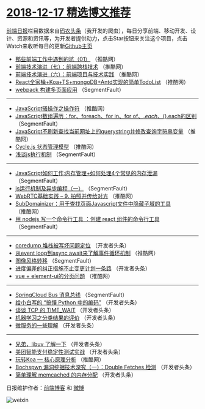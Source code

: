 # [2018-12-17 精选博文推荐](http://hao.caibaojian.com/date/2018/12/17)

[前端日报](http://caibaojian.com/c/news)栏目数据来自[码农头条](http://hao.caibaojian.com/)（我开发的爬虫），每日分享前端、移动开发、设计、资源和资讯等，为开发者提供动力，点击Star按钮来关注这个项目，点击Watch来收听每日的更新[Github主页](https://github.com/kujian/frontendDaily)
* [那些前端工作中遇到的坑（01）](http://hao.caibaojian.com/94871.html) （推酷网）
* [前端技术演进（七）：前端跨栈技术](http://hao.caibaojian.com/94877.html) （推酷网）
* [前端技术演进（六）：前端项目与技术实践](http://hao.caibaojian.com/94878.html) （推酷网）
* [React全家桶+Koa+TS+mongoDB+Antd实现的简单TodoList](http://hao.caibaojian.com/94879.html) （推酷网）
* [webpack 构建多页面应用](http://hao.caibaojian.com/94836.html) （SegmentFault）

***
* [JavaScript骚操作之操作符](http://hao.caibaojian.com/94873.html) （推酷网）
* [JavaScript数组遍历：for、foreach、for in、for of、$.each、$().each的区别](http://hao.caibaojian.com/94834.html) （SegmentFault）
* [JavaScript不刷新查找当前网址上的querystring并修改查询字符串变量](http://hao.caibaojian.com/94874.html) （推酷网）
* [Cycle.js 状态管理模型](http://hao.caibaojian.com/94868.html) （推酷网）
* [浅谈js执行机制](http://hao.caibaojian.com/94837.html) （SegmentFault）

***
* [JavaScript如何工作:内存管理+如何处理4个常见的内存泄漏](http://hao.caibaojian.com/94838.html) （SegmentFault）
* [js运行机制及异步编程（一）](http://hao.caibaojian.com/94835.html) （SegmentFault）
* [WebRTC基础实践 &#8211; 9. 拍照并传给对方](http://hao.caibaojian.com/94869.html) （推酷网）
* [SubDomainizer：用于查找页面Javascript文件中隐藏子域的工具](http://hao.caibaojian.com/94872.html) （推酷网）
* [用 nodejs 写一个命令行工具 ：创建 react 组件的命令行工具](http://hao.caibaojian.com/94841.html) （SegmentFault）

***
* [coredump 堆栈被写坏问题定位](http://hao.caibaojian.com/94852.html) （开发者头条）
* [从event loop到async await来了解事件循环机制](http://hao.caibaojian.com/94875.html) （推酷网）
* [图像风格转移](http://hao.caibaojian.com/94842.html) （SegmentFault）
* [进度偏差的纠正措施不止变更计划一条路](http://hao.caibaojian.com/94853.html) （开发者头条）
* [vue + element-ui的分页问题](http://hao.caibaojian.com/94876.html) （推酷网）

***
* [SpringCloud Bus 消息总线](http://hao.caibaojian.com/94843.html) （SegmentFault）
* [给小白写的 “搞懂 Python 中的编码”](http://hao.caibaojian.com/94854.html) （开发者头条）
* [谈谈 TCP 的 TIME_WAIT](http://hao.caibaojian.com/94844.html) （开发者头条）
* [机器学习之分类结果的评价](http://hao.caibaojian.com/94855.html) （开发者头条）
* [微服务的一些理解](http://hao.caibaojian.com/94845.html) （开发者头条）

***
* [兄弟，libuv 了解一下](http://hao.caibaojian.com/94846.html) （开发者头条）
* [美团智能支付稳定性测试实战](http://hao.caibaojian.com/94847.html) （开发者头条）
* [玩转Koa &#8212; 核心原理分析](http://hao.caibaojian.com/94870.html) （推酷网）
* [Bochspwn 漏洞挖掘技术深究（一）：Double Fetches 检测](http://hao.caibaojian.com/94848.html) （开发者头条）
* [简单理解 memcached 的内存分配](http://hao.caibaojian.com/94849.html) （开发者头条）

日报维护作者：[前端博客](http://caibaojian.com/) 和 [微博](http://caibaojian.com/go/weibo)

![weixin](https://user-images.githubusercontent.com/3055447/38468989-651132ac-3b80-11e8-8e6b-15122322a9d7.png)